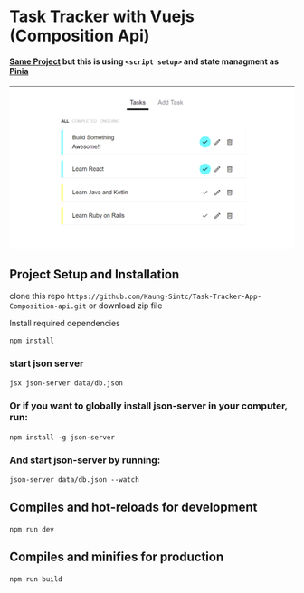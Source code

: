 # Task Tracker with Vuejs (Composition Api)
#### [Same Project](https://github.com/Kaung-Sintc/Task-Tracker-app) but this is using `<script setup>` and state managment as [Pinia](https://pinia.vuejs.org)
![demo-image](src/assets/images/demo.png)

## Project Setup and Installation
clone this repo `https://github.com/Kaung-Sintc/Task-Tracker-App-Composition-api.git` or download zip file

Install required dependencies
```
npm install
```

### start json server
```
jsx json-server data/db.json
```

### Or if you want to globally install json-server in your computer, run:

```
npm install -g json-server
```

### And start json-server by running:

```
json-server data/db.json --watch
```

## Compiles and hot-reloads for development
```
npm run dev
```

## Compiles and minifies for production
```
npm run build
```
